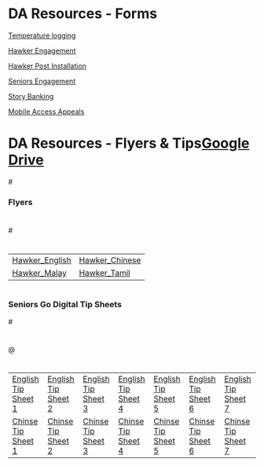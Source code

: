 

<H1>DA Resources - Forms</H1>

<body>


<a href="https://form.gov.sg/#!/5ed511c339b707001104ebc0" target="_blank" >Temperature logging</a>

<a href="http://go.gov.sg/hawkergodigital">Hawker Engagement</a>

<a href="https://form.gov.sg/#!/5ef8bf36d05786001138d5ce">Hawker Post Installation</a>

<a href="https://eservice.imda.gov.sg/SDOEngage/homepage">Seniors Engagement</a>


<a href="https://form.gov.sg/#!/5f3f2a4573437300119fa100">Story Banking</a>

<a href="https://go.gov.sg/ma-appeal">Mobile Access Appeals</a>



<H1>DA Resources - Flyers & Tips<a href = "https://drive.google.com/drive/folders/1svjDhQgUStXV5HHU3NV-yLV_5uCZSxIH?usp=sharing" >Google Drive </a> </H1>
  


#<H3>Flyers</H3>
#
#<table>
#  <tr>
#    <td><a href="res/IMDA-004-T20E_Hawker_flyer_English.jpg">Hawker_English</a></td>
#    <td><a href="res/IMDA-004-T20E_Hawker_flyer_Chinese.jpg">Hawker_Chinese</a></td>
  
  
#  </tr>  
  
#  <td><a href="res/IMDA-004-T20E_Hawker_flyer_Malay.jpg">Hawker_Malay</a></td>
#  <td><a href="res/IMDA-004-T20E_Hawker_flyer_Tamil.jpg">Hawker_Tamil</a></td>
# </table>
 
# <H3>Seniors Go Digital Tip Sheets</H3>

#<table>
#  <tr>
#    <td><a href="res/English Tip Sheet 1.pdf">English Tip Sheet 1</a></td>
#    <td><a href="res/English Tip Sheet 2.pdf">English Tip Sheet 2</a></td>
#    <td><a href="res/English Tip Sheet 3.pdf">English Tip Sheet 3</a></td>
#    <td><a href="res/English Tip Sheet 4.pdf">English Tip Sheet 4</a></td>
#    <td><a href="res/English Tip Sheet 5.pdf">English Tip Sheet 5</a></td>
#    <td><a href="res/English Tip Sheet 6.pdf">English Tip Sheet 6</a></td>
#    <td><a href="res/English Tip Sheet 7.pdf">English Tip Sheet 7</a></td>
#  </tr>  
#   <tr>
#    <td><a href="res/Chinese Tip Sheet 1.pdf">Chinse Tip Sheet 1</a></td>
#    <td><a href="res/Chinese Tip Sheet 2.pdf">Chinse Tip Sheet 2</a></td>
@    <td><a href="res/Chinese Tip Sheet 3.pdf">Chinse Tip Sheet 3</a></td>
#    <td><a href="res/Chinese Tip Sheet 4.pdf">Chinse Tip Sheet 4</a></td>
#    <td><a href="res/Chinese Tip Sheet 5.pdf">Chinse Tip Sheet 5</a></td>
#    <td><a href="res/Chinese Tip Sheet 6.pdf">Chinse Tip Sheet 6</a></td>
#    <td><a href="res/Chinese Tip Sheet 7.pdf">Chinse Tip Sheet 7</a></td>
#  </tr>
# </table>



</body>
